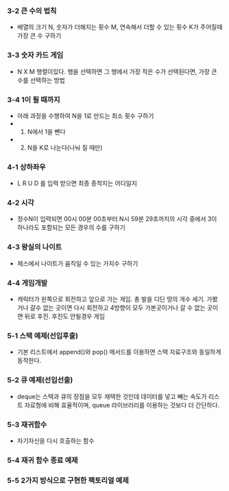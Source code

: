 ### 3-2 큰 수의 법칙
- 배열의 크기 N, 숫자가 더해지는 횟수 M, 연속해서 더할 수 있는 횟수 K가 주어질때 가장 큰 수 구하기

### 3-3 숫자 카드 게임
- N X M 행렬이있다. 행을 선택하면 그 행에서 가장 작은 수가 선택된다면, 가장 큰 수를 선택하는 방법 

### 3-4 1이 될 때까지
- 아래 과정을 수행하여 N을 1로 만드는 최소 횟수 구하기
- 1. N에서 1을 뺀다
- 2. N을 K로 나눈다(나눠 질 때만)

### 4-1 상하좌우
- L R U D 를 입력 받으면 최종 종착지는 어디일지 

### 4-2 시각
- 정수N이 입력되면 00시 00분 00초부터 N시 59분 29초까지의 시각 중에서 3이 하나라도 포함되는 모든 경우의 수를 구하기

### 4-3 왕실의 나이트
- 체스에서 나이트가 움직일 수 있는 가지수 구하기

### 4-4 게임개발
- 캐릭터가 왼쪽으로 회전하고 앞으로 가는 게임. 총 발을 디딘 땅의 개수 세기. 가봤거나 갈수 없는 곳이면 다시 회전하고 4방향이 모두 가본곳이거나 갈 수 없는 곳이면 뒤로 후진. 후진도 안될경우 게임 

### 5-1 스택 예제(선입후출)
- 기본 리스트에서 append()와 pop() 메서드를 이용하면 스택 자료구조와 동일하게 동작한다.

### 5-2 큐 예제(선입선출)
- deque는 스택과 큐의 장점을 모두 채택한 것인데 데이터를 넣고 빼는 속도가 리스트 자료형에 비해 효율적이며, queue 라이브러리를 이용하는 것보다 더 간단하다.

### 5-3 재귀함수
- 자기자신을 다시 호출하는 함수

### 5-4 재귀 함수 종료 예제

### 5-5 2가지 방식으로 구현한 팩토리얼 예제 
